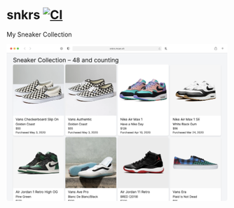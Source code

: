 # snkrs [![CI](https://github.com/mcansh/snkrs/workflows/CI/badge.svg)](https://github.com/mcansh/snkrs/actions?query=workflow%3ACI)

My Sneaker Collection

![](public/screenshot.png)
